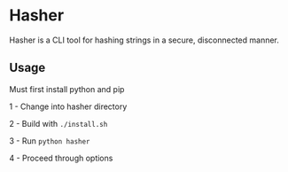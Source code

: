 # Hasher
Hasher is a CLI tool for hashing strings in a secure, disconnected manner. 
## Usage
Must first install python and pip

1 - Change into hasher directory

2 - Build with ``` ./install.sh ``` 

3 - Run ``` python hasher ```

4 - Proceed through options
